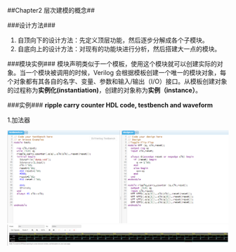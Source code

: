 ##Chapter2 层次建模的概念##

###设计方法###

1. 自顶向下的设计方法：先定义顶层功能，然后逐步分解成各个子模块。
2. 自底向上的设计方法：对现有的功能块进行分析，然后搭建大一点的模块。

###模块实例###
模块声明类似于一个模板，使用这个模块就可以创建实际的对象。当一个模块被调用的时候，Verilog 会根据模板创建一个唯一的模块对象，每个对象都有其各自的名字、变量、参数和输入/输出（I/O）接口。从模板创建对象的过程称为**实例化(instantiation)**，创建的对象称为**实例（instance）**。

###实例###
**ripple carry counter HDL code, testbench and waveform**

1.加法器

![SV pic](https://github.com/chenpup/HDL/blob/master/picture/tff_sv.png)
![waveform](https://github.com/chenpup/HDL/blob/master/picture/tff_waveform.jpg)










